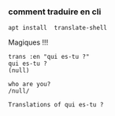 ### comment traduire en cli
```
apt install  translate-shell
```
Magiques !!!
```
trans :en "qui es-tu ?"  
qui es-tu ?
(null)

who are you?
/null/

Translations of qui es-tu ?
```
